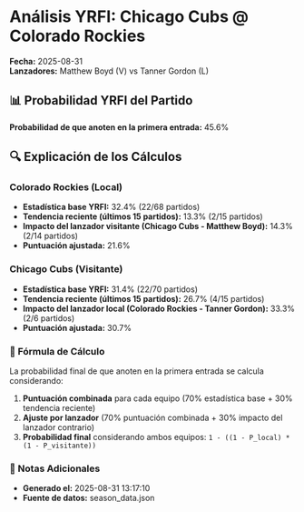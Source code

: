 # Análisis YRFI: Chicago Cubs @ Colorado Rockies

**Fecha:** 2025-08-31  
**Lanzadores:** Matthew Boyd (V) vs Tanner Gordon (L)

## 📊 Probabilidad YRFI del Partido

**Probabilidad de que anoten en la primera entrada:** 45.6%

## 🔍 Explicación de los Cálculos

### Colorado Rockies (Local)
- **Estadística base YRFI:** 32.4% (22/68 partidos)
- **Tendencia reciente (últimos 15 partidos):** 13.3% (2/15 partidos)
- **Impacto del lanzador visitante (Chicago Cubs - Matthew Boyd):** 14.3% (2/14 partidos)
- **Puntuación ajustada:** 21.6%

### Chicago Cubs (Visitante)
- **Estadística base YRFI:** 31.4% (22/70 partidos)
- **Tendencia reciente (últimos 15 partidos):** 26.7% (4/15 partidos)
- **Impacto del lanzador local (Colorado Rockies - Tanner Gordon):** 33.3% (2/6 partidos)
- **Puntuación ajustada:** 30.7%

### 📝 Fórmula de Cálculo

La probabilidad final de que anoten en la primera entrada se calcula considerando:
1. **Puntuación combinada** para cada equipo (70% estadística base + 30% tendencia reciente)
2. **Ajuste por lanzador** (70% puntuación combinada + 30% impacto del lanzador contrario)
3. **Probabilidad final** considerando ambos equipos: `1 - ((1 - P_local) * (1 - P_visitante))`

### 📌 Notas Adicionales

- **Generado el:** 2025-08-31 13:17:10
- **Fuente de datos:** season_data.json
